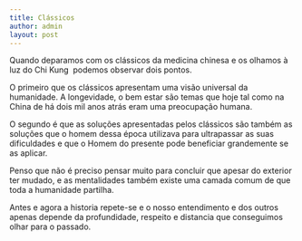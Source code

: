 ```yaml
---
title: Clássicos
author: admin
layout: post
---
```

Quando deparamos com os clássicos da medicina chinesa e os olhamos à luz do Chi Kung  podemos observar dois pontos.

O primeiro que os clássicos apresentam uma visão universal da humanidade. A longevidade, o bem estar são temas que hoje tal como na China de há dois mil anos atrás eram uma preocupação humana.

O segundo é que as soluções apresentadas pelos clássicos são também as soluções que o homem dessa época utilizava para ultrapassar as suas dificuldades e que o Homem do presente pode beneficiar grandemente se as aplicar.

Penso que não é preciso pensar muito para concluir que apesar do exterior ter mudado, e as mentalidades também existe uma camada comum de que toda a humanidade partilha.

Antes e agora a historia repete-se e o nosso entendimento e dos outros apenas depende da profundidade, respeito e distancia que conseguimos olhar para o passado.

